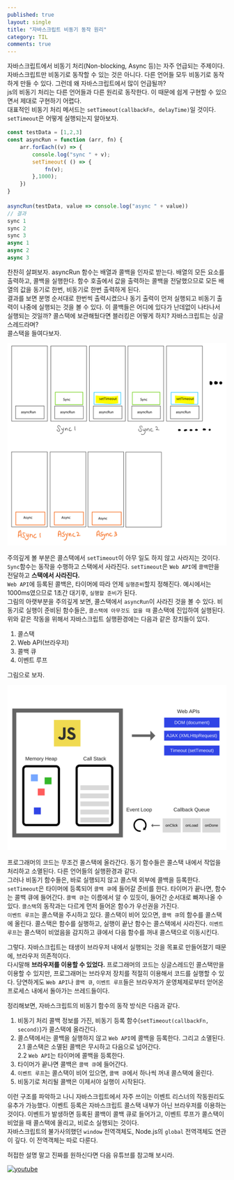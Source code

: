 ```yaml
---
published: true
layout: single
title: "자바스크립트 비동기 동작 원리"
category: TIL
comments: true
---
```

자바스크립트에서 비동기 처리(Non-blocking, Async 등)는 자주 언급되는 주제이다. 자바스크립트만 비동기로 동작할 수 있는 것은 아니다. 다른 언어들 모두 비동기로 동작하게 만들 수 있다. 그런데 왜 자바스크립트에서 많이 언급될까?   
js의 비동기 처리는 다른 언어들과 다른 원리로 동작한다. 이 때문에 쉽게 구현할 수 있으면서 제대로 구현하기 어렵다.  
대표적인 비동기 처리 메서드는 `setTimeout(callbackFn, delayTime)`일 것이다. `setTimeout`은 어떻게 실행되는지 알아보자.
```js
const testData = [1,2,3]
const asyncRun = function (arr, fn) {
    arr.forEach((v) => {
        console.log("sync " + v);
        setTimeout( () => {
            fn(v);
        },1000);
    })
}

asyncRun(testData, value => console.log("async " + value))
// 결과
sync 1
sync 2
sync 3
async 1
async 2
async 3
```
찬찬히 살펴보자. asyncRun 함수는 배열과 콜백을 인자로 받는다. 배열의 모든 요소를 출력하고, 콜백을 실행한다. 함수 호출에서 값을 출력하는 콜백을 전달했으므로 모든 배열의 값을 동기로 한번, 비동기로 한번 출력하게 된다.  
결과를 보면 분명 순서대로 한번씩 출력시켰으나 동기 출력이 먼저 실행되고 비동기 출력이 나중에 실행되는 것을 볼 수 있다. 이 콜백들은 어디에 있다가 난데없이 나타나서 실행되는 것일까? 콜스택에 보관해뒀다면 블러킹은 어떻게 하지? 자바스크립트는 싱글스레드라며?  
콜스택을 들여다보자.    


![callstack](../assets/IMG_3C29EC826F52-1.jpeg)  

주의깊게 볼 부분은 콜스택에서 `setTimeout`이 아무 일도 하지 않고 사라지는 것이다. `Sync`함수는 동작을 수행하고 스택에서 사라진다. `setTimeout`은 `Web API`에 `콜백`만을 전달하고 **스택에서 사라진다.**   
`Web API`에 등록된 콜백은, 타이머에 따라 언제 `실행준비`할지 정해진다. 예시에서는 1000ms였으므로 1초간 대기후, `실행할 준비`가 된다.  
그림의 아랫부분을 주의깊게 보면, 콜스택에서 `asyncRun`이 사라진 것을 볼 수 있다. 비동기로 실행이 준비된 함수들은, `콜스택에 아무것도 없을 때` 콜스택에 진입하여 실행된다.  
위와 같은 작동을 위해서 자바스크립트 실행환경에는 다음과 같은 장치들이 있다.

1. 콜스택
2. Web API(브라우저)
3. 콜백 큐
4. 이벤트 루프

그림으로 보자.  

![js re](../assets/1_FA9NGxNB6-v1oI2qGEtlRQ.png)

프로그래머의 코드는 무조건 콜스택에 올라간다. 동기 함수들은 콜스택 내에서 작업을 처리하고 소멸된다. 다른 언어들의 실행환경과 같다.  
그러나 비동기 함수들은, 바로 실행되지 않고 콜스택 외부에 콜백을 등록한다. `setTimeout`은 타이머에 등록되어 `콜백 큐`에 들어갈 준비를 한다. 타이머가 끝나면, 함수는 콜백 큐에 들어간다. `콜백 큐`는 이름에서 알 수 있듯이, 들어간 순서대로 빠져나올 수 있다. `콜스택`의 동작과는 다르게 먼저 들어온 함수가 우선권을 가진다.  
`이벤트 루프`는 콜스택을 주시하고 있다. 콜스택이 비어 있으면, `콜백 큐`의 함수를 콜스택에 올린다. 콜스택은 함수를 실행하고, 실행이 끝난 함수는 콜스택에서 사라진다. `이벤트 루프`는 콜스택이 비었음을 감지하고 큐에서 다음 함수를 꺼내 콜스택으로 이동시킨다.

그렇다. 자바스크립트는 태생이 브라우저 내에서 실행되는 것을 목표로 만들어졌기 때문에, 브라우저 의존적이다.  
다시말해 **브라우저를 이용할 수 있었다.** 프로그래머의 코드는 싱글스레드인 콜스택만을 이용할 수 있지만, 프로그래머는 브라우저 장치를 적절히 이용해서 코드를 실행할 수 있다. 당연하게도 `Web API`나 `콜백 큐`, `이벤트 루프`들은 브라우저가 운영체제로부터 얻어온 프로세스 내에서 돌아가는 쓰레드들이다. 

정리해보면, 자바스크립트의 비동기 함수의 동작 방식은 다음과 같다.
1. 비동기 처리 콜백 정보를 가진, 비동기 등록 함수(`setTimeout(callbackFn, second)`)가 콜스택에 올라간다.
2. 콜스택에서는 콜백을 실행하지 않고 `Web API`에 콜백을 등록한다. 그리고 소멸된다.  
2.1 콜스택은 소멸된 콜백은 무시하고 다음으로 넘어간다.  
2.2 `Web API`는 타이머에 콜백을 등록한다.
3. 타이머가 끝나면 콜백은 `콜백 큐`에 들어간다.
4. `이벤트 루프`는 콜스택이 비어 있으면, `콜백 큐`에서 하나씩 꺼내 콜스택에 올린다.
5. 비동기로 처리될 콜백은 이제서야 실행이 시작된다.

이런 구조를 파악하고 나니 자바스크립트에서 자주 쓰이는 이벤트 리스너의 작동원리도 유추가 가능했다. 이벤트 등록은 자바스크립트 콜스택 내부가 아닌 브라우저를 이용하는 것이다. 이벤트가 발생하면 등록된 콜백이 콜백 큐로 들어가고, 이벤트 루프가 콜스택이 비었을 때 콜스택에 올리고, 비로소 실행되는 것이다.  
자바스크립트의 불가사의했던 `window` 전역객체도, Node.js의 `global` 전역객체도 연관이 깊다. 이 전역객체는 따로 다룬다.

허접한 설명 말고 진짜를 원하신다면 다음 유튜브를 참고해 보시라.

[![youtube](https://img.youtube.com/vi/8aGhZQkoFbQ/0.jpg)](https://youtu.be/8aGhZQkoFbQ)